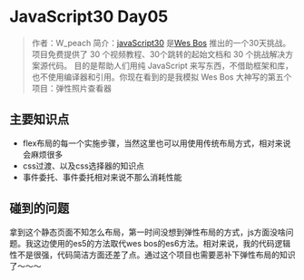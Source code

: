 # JavaScript30 Day05

>作者：W_peach
>简介：[javaScript30](https://javascript30.com) 是[Wes Bos](https://github.com/wesbos) 推出的一个30天挑战。
项目免费提供了 30 个视频教程、30个跳转的起始文档和 30 个挑战解决方案源代码。
目的是帮助人们用纯 JavaScript 来写东西，不借助框架和库， 也不使用编译器和引用。你现在看到的是我模拟 Wes Bos 大神写的第五个项目：弹性照片查看器

## 主要知识点

* flex布局的每一个实施步骤，当然这里也可以用使用传统布局方式，相对来说会麻烦很多
* css过渡、以及css选择器的知识点
* 事件委托、事件委托相对来说不那么消耗性能

## 碰到的问题

拿到这个静态页面不知怎么布局，第一时间没想到弹性布局的方式，js方面没啥问题。我这边使用的es5的方法取代wes bos的es6方法。相对来说，我的代码逻辑性不是很强，代码简洁方面还差了点。通过这个项目也需要恶补下弹性布局的知识了～～～